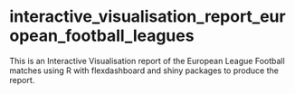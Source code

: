 # interactive_visualisation_report_european_football_leagues

This is an Interactive Visualisation report of the European League Football matches using R with flexdashboard and shiny packages to produce the report.

